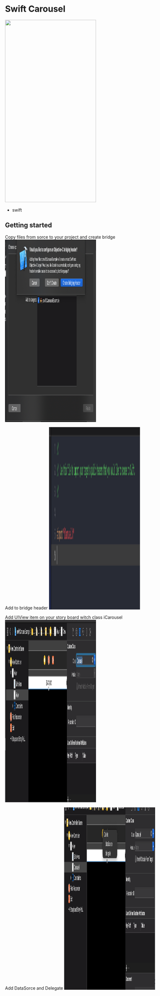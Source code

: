 # Swift Carousel

<img src="/img/gif.GIF" height="600" width="300" />

* swift 

## Getting started

Copy files from sorce to your project and create bridge
<img src="/img/img1.PNG" height="600" width="300" />

Add to bridge header 
<img src="/img/img2.PNG" height="600" width="300" />

Add UIView item on your story board witch class iCarousel
<img src="/img/img3.PNG" height="600" width="300" />

Add DataSorce and Delegate 
<img src="/img/img4.PNG" height="600" width="300" />



